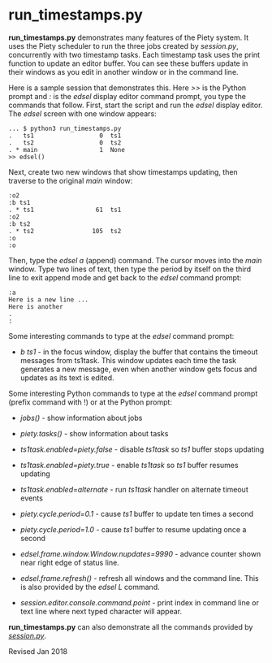 
run_timestamps.py
=================

**run_timestamps.py** demonstrates many features of the Piety system.
It uses the Piety scheduler to run the three jobs created by
*session.py*, concurrently with two timestamp tasks.  Each timestamp
task uses the print function to update an editor buffer.  You can
see these buffers update in their windows as you edit in another window
or in the command line.   

Here is a sample session that demonstrates this.  Here *>>* is the
Python prompt and *:* is the *edsel* display editor command
prompt, you type the commands that follow.  First, start the script and
run the *edsel* display editor.  The *edsel* screen with one window appears:

    ... $ python3 run_timestamps.py
    .   ts1                  0  ts1
    .   ts2                  0  ts2
    . * main                 1  None
    >> edsel()

Next, create two new windows that show timestamps updating, then traverse to
the original *main* window:

    :o2
    :b ts1
    . * ts1                 61  ts1
    :o2
    :b ts2
    . * ts2                105  ts2
    :o
    :o

Then, type the *edsel* *a* (append) command.  The cursor moves into the *main*
window. Type two lines of text, then type the period by itself on the
third line to exit append mode and get back to the *edsel* command
prompt:

    :a
    Here is a new line ...
    Here is another 
    .
    :

Some interesting commands to type at the *edsel* command prompt:

 - *b ts1* - in the focus window, display the buffer that contains the
 timeout messages from ts1task.  This window updates each time the 
 task generates a new message, even when another window gets focus
 and updates as its text is edited.

Some interesting Python commands to type at the *edsel* command prompt
(prefix command with !) or at the Python prompt:

 - *jobs()* - show information about jobs

 - *piety.tasks()* - show information about tasks

 - *ts1task.enabled=piety.false* - disable *ts1task* so *ts1* buffer stops updating

 - *ts1task.enabled=piety.true* -  enable *ts1task* so *ts1* buffer resumes updating

 - *ts1task.enabled=alternate* - run *ts1task* handler on alternate timeout events 

 - *piety.cycle.period=0.1* - cause *ts1* buffer to update ten times a second

 - *piety.cycle.period=1.0* - cause *ts1* buffer to resume updating once a second

 - *edsel.frame.window.Window.nupdates=9990* - advance counter
    shown near right edge of status line.

 - *edsel.frame.refresh()* - refresh all windows and the command
    line.  This is also provided by the *edsel* *L* command.

 - *session.editor.console.command.point* - print index in command line or
    text line where next typed character will appear.

**run_timestamps.py** can also demonstrate all the commands provided
by *[session.py](session.md)*.

Revised Jan 2018
